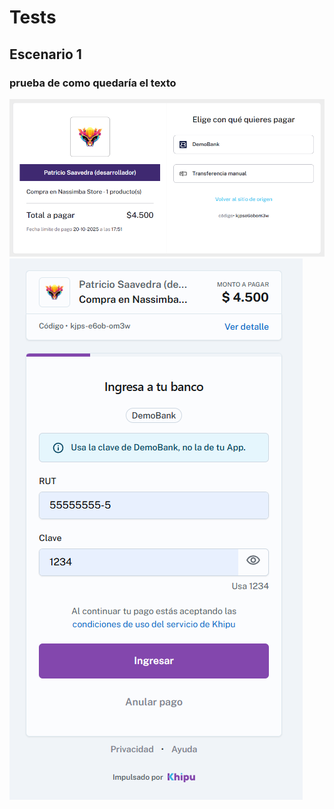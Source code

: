 # Tests
## Escenario 1
### prueba de como quedaría el texto
![image alt](https://github.com/PatricioSaavedraV/integracion-khipu/blob/d22b37570eb19ed1499ba37ea5aac7b7d9e83000/tests/img/Compra%20exitosa/metodo_pago.png)
![image alt](https://github.com/PatricioSaavedraV/integracion-khipu/blob/01f7ec1af308d68b468233e1d97bce7b8995adfb/tests/img/Compra%20exitosa/demo_bank.png)
